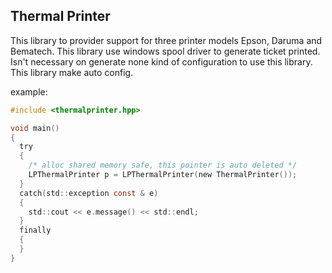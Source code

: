 ## Thermal Printer

This library to provider support for three printer models Epson, Daruma and Bematech.
This library use windows spool driver to generate ticket printed.
Isn't necessary on generate none kind of configuration to use this library.
This library make auto config.

example:
```c
#include <thermalprinter.hpp>

void main()
{
  try
  {
    /* alloc shared memory safe, this pointer is auto deleted */
    LPThermalPrinter p = LPThermalPrinter(new ThermalPrinter());
  }
  catch(std::exception const & e)
  {
    std::cout << e.message() << std::endl;
  }
  finally
  {
  }
}
```
